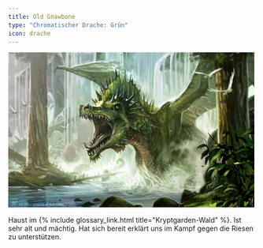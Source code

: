 ```yaml
---
title: Old Gnawbone
type: "Chromatischer Drache: Grün"
icon: drache
---
```


<img src='/images/skt/gnawbone.jpg' style="max-width: 500px" />

Haust im {% include glossary_link.html title="Kryptgarden-Wald" %}. Ist sehr alt und mächtig.
Hat sich bereit erklärt uns im Kampf gegen die Riesen zu unterstützen.
